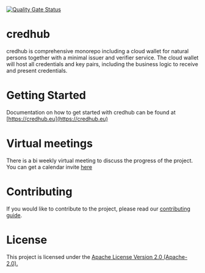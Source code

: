 [![Quality Gate Status](https://sonarcloud.io/api/project_badges/measure?project=openwallet-foundation-labs_credhub&metric=alert_status)](https://sonarcloud.io/summary/new_code?id=openwallet-foundation-labs_credhub)

# credhub

credhub is comprehensive monorepo including a cloud wallet for natural persons together with a minimal issuer and verifier service. The cloud wallet will host all credentials and key pairs, including the business logic to receive and present credentials.

# Getting Started

Documentation on how to get started with credhub can be found at [https://credhub.eu](https://credhub.eu)

# Virtual meetings

There is a bi weekly virtual meeting to discuss the progress of the project. You can get a calendar invite [here](https://zoom-lfx.platform.linuxfoundation.org/meeting/93045942637?password=2c738e22-bb7b-44a7-aab1-e98fa7fc82f6)

# Contributing

If you would like to contribute to the project, please read our [contributing guide](./CONTRIBUTING.md).

# License

This project is licensed under the [Apache License Version 2.0 (Apache-2.0).](./LICENSE)

